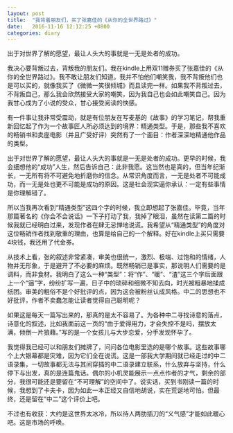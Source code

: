 ```yaml
---
layout: post
title:  "我背着朋友们，买了张嘉佳的《从你的全世界路过》"
date:   2016-11-16 12:12:25 +0800
categories: diary
---
```


出于对世界了解的愿望，最让人头大的事就是一无是处者的成功。

我决心要背叛过去，背叛我的朋友们。我在kindle上用双11赠券买了张嘉佳的《从你的全世界路过》。我不敢让朋友们知道。我并不怕他们嘲笑我，我不背叛他们也是可以买的，就像我买了《微微一笑很倾城》而且读完一样。如果我不背叛过去，不背叛自己，那么我会欣然接受大家的嘲笑，因为我自己也会如此嘲笑自己。因为我甘心成为了小说的受众，甘心接受阅读的快感。

有一件事让我非常受震动，就是有位朋友在写麦基的《故事》的学习笔记，帮我重新回忆起了作为一个故事匠人所必须达到的境界：精通类型。于是，那些我不喜欢的畅销书和卖座电影（并且广受好评）突然有了一个面目：作者深深地精通他作品的类型。

出于对世界了解的愿望，最让人头大的事就是一无是处者的成功。更早的时候，我会细想他的“成功”人生，然后告诉自己：此非我愿。这当然也是真的，但当年纪渐长，一无所有将不可避免地折磨你的信念。从常识角度而言，一无是处者不可能成功，而一无是处也更不可能是成功的原因。这是社会现实逼你承认：一定有些事情是你理解错了。

所以当我再次看到“精通类型”这四个字的时候，我立即想起了张嘉佳。毕竟，当年那篇著名的《你会不会说话》一下子打动了我，我掉了眼泪，虽然在读第二篇的时候我就已经明白过来，发现作者在肆无忌惮地说谎。我希望从“精通类型”的角度对这位畅销作者找到敬重的理由，也算是给自己的一个解释。好在kindle上买只需要4块钱，我还用了代金券。

从技术上看，张的叙述非常紧凑，审美也很统一，激烈、极端、过饱和的情绪，人物并无形象，于是避开了不必要的麻烦。既然畅销已是事实，那说明人们需要的是调料，而非食材。我明白了这么一种“类型”：将“作”、“暖”、“渣”这三个字后面跟上一个“逼”字，纷纷扩写一遍，日子中的琐碎和细微不知去向，时光被粗暴地揉成纸团。审美的粗俗不是个好批评的点，因为这会被粉丝认成风格。中二的思想也不好批评，作者不卖蠢怎能让读者觉得自己聪明呢？

如果这是每天一篇写出来的，那真的是太不容易了。为各种中二寻找诗意的落点，诗意化的叙述，比如我面前这一页的“由于爱得用力，才会失控不是吗，摆放太满，倾倒一片狼藉。”写的是一个女孩儿与大步恋爱，分手发现怀孕了。

我觉得我已经可以和朋友们摊牌了，问问各位电影里选的是哪个故事。这些故事哪个上大银幕都是灾难，因为它们全在说谎。这是一部我大学期间就已经走过的中二语录集，一切故事都无法与其间穿插的中二语录建立联系，什么放弃与坚持，什么停下与出发，真的是连篇鬼话。偶尔的小机灵能展示一点点作者的才气，剩余的部分，我很可能还是要留在“不可理解”的空间中了。说实话，买到书刚读一篇的时候，我想到了卡夫卡，因为如此一本正经又自信地胡说，实在荒诞地可怕。但最终，还是留在“中二”这个评价上吧。

不过也有收获：大约是这世界太冰冷，所以待人两肋插刀的“义气感”才能如此暖心吧。这是市场的呼唤。
